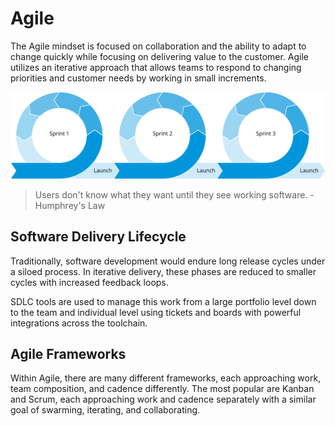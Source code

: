
# Agile
The Agile mindset is focused on collaboration and the ability to adapt to change quickly while focusing on delivering value to the customer. Agile utilizes an iterative approach that allows teams to respond to changing priorities and customer needs by working in small increments.

![](img3/devops-iterative.svg)

>Users don't know what they want until they see working software. - Humphrey's Law

## Software Delivery Lifecycle
Traditionally, software development would endure long release cycles under a siloed process. In iterative delivery, these phases are reduced to smaller cycles with increased feedback loops.

SDLC tools are used to manage this work from a large portfolio level down to the team and individual level using tickets and boards with powerful integrations across the toolchain.

## Agile Frameworks
Within Agile, there are many different frameworks, each approaching work, team composition, and cadence differently. The most popular are Kanban and Scrum, each approaching work and cadence separately with a similar goal of swarming, iterating, and collaborating.
